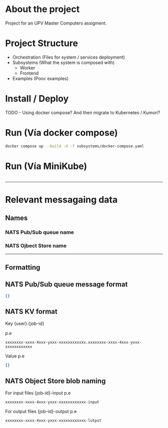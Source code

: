 # About the project

Project for an UPV Master Computers assigment.

# Project Structure

- Orchestration (Files for system / services deployment)
- Subsystems (What the system is composed with)
  - Worker
  - Frontend
- Examples (Pooc examples)

# Install / Deploy
TODO - Using docker compose? And then migrate to Kubernetes / Kumori?

# Run (Vía docker compose)

```bash
docker compose up --build -d -f subsystems/docker-compose.yaml
```

# Run (Vía MiniKube)
```bash

```
---
# Relevant messagaing data
## Names
### NATS Pub/Sub queue name
### NATS Ojbect Store name
---
## Formatting
## NATS Pub/Sub queue message format
```json
{}
```
## NATS KV format
Key {user}.{job-id}

p.e
```
xxxxxxxx-xxxx-4xxx-yxxx-xxxxxxxxxxxx.xxxxxxxx-xxxx-4xxx-yxxx-xxxxxxxxxxxx
```

Value
p.e
```json
{}
```
## NATS Object Store blob naming
For input files {job-id}-input
p.e
```
xxxxxxxx-xxxx-4xxx-yxxx-xxxxxxxxxxxx-input
```
For output files {job-id}-output
p.e
```
xxxxxxxx-xxxx-4xxx-yxxx-xxxxxxxxxxxx-lutput
```
